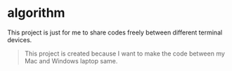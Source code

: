 # algorithm
This project is just for me to share codes freely between different terminal devices.

>This project is created because I want to make the code between my Mac and Windows laptop same.



